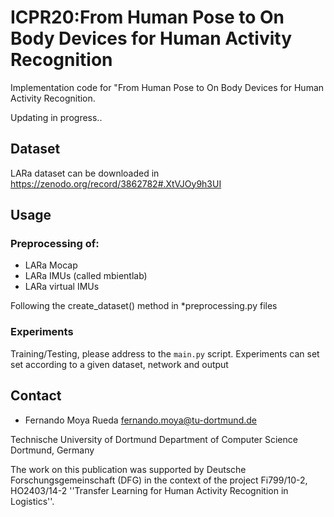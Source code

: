 # ICPR20:From Human Pose to On Body Devices for Human Activity Recognition
Implementation code for "From Human Pose to On Body Devices for Human Activity Recognition.

Updating in progress..

## Dataset

LARa dataset can be downloaded in https://zenodo.org/record/3862782#.XtVJOy9h3UI

## Usage

### Preprocessing of:
 - LARa Mocap
 - LARa IMUs (called mbientlab)
 - LARa virtual IMUs

Following the create_dataset() method in *preprocessing.py files

### Experiments
Training/Testing, please address to the `main.py` script.
Experiments can set set according to a given dataset, network and output

## Contact

  - Fernando Moya Rueda   fernando.moya@tu-dortmund.de
  
Technische University of Dortmund
Department of Computer Science
Dortmund, Germany
  
  
The work on this publication was supported by Deutsche Forschungsgemeinschaft (DFG) in the context of the project Fi799/10-2, HO2403/14-2 ''Transfer Learning for Human Activity Recognition in Logistics''.
